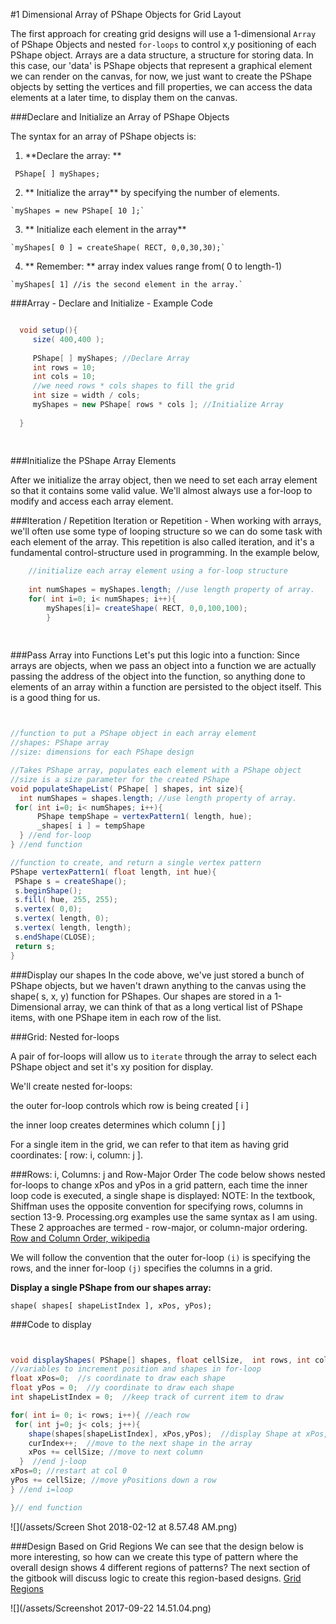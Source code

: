 #1 Dimensional Array of PShape Objects for Grid Layout

The first approach for creating grid designs will use a 1-dimensional ``Array`` of PShape Objects and nested ``for-loops`` to control x,y positioning of each PShape object.
Arrays are a data structure, a structure for storing data.  In this case, our 'data' is PShape objects that represent a graphical element we can render on the canvas, for now, we just want to create the PShape objects by setting the vertices and fill properties, we can access the data elements at a later time, to display them on the canvas.

###Declare and Initialize an Array of PShape Objects

The syntax for an array of PShape objects is:
 
  1. **Declare the array: ** 
  
   ` PShape[ ] myShapes;`
 
  2. ** Initialize the array** by specifying the number of elements. 
  
    `myShapes = new PShape[ 10 ];`
    
  3. ** Initialize each element in the array**
  
    `myShapes[ 0 ] = createShape( RECT, 0,0,30,30);`
    
  4. ** Remember: ** array index values range from( 0 to length-1)  
  
    `myShapes[ 1] //is the second element in the array.`
    
    
###Array - Declare and Initialize - Example Code

  ```java
  
    void setup(){
       size( 400,400 );   
       
       PShape[ ] myShapes; //Declare Array
       int rows = 10;
       int cols = 10;
       //we need rows * cols shapes to fill the grid
       int size = width / cols; 
       myShapes = new PShape[ rows * cols ]; //Initialize Array
     
    }
    
    
  ```
    
 ###Initialize the PShape Array Elements
  
After we initialize the array object, then we need to set each array element so that it contains some valid value.  We'll almost always use a for-loop to modify and access each array element.  

###Iteration / Repetition 
Iteration or Repetition - When working with arrays, we'll often use some type of looping structure so we can do some task with each element of the array.  This repetition is also called iteration, and it's a fundamental control-structure used in programming.  In the example below, 
    
    
```java
    //initialize each array element using a for-loop structure
    
    int numShapes = myShapes.length; //use length property of array.
    for( int i=0; i< numShapes; i++){
        myShapes[i]= createShape( RECT, 0,0,100,100);
        }
            
 
```    

###Pass Array into Functions
Let's put this logic into a function:
Since arrays are objects, when we pass an object into a function we are actually passing the address of the object into the function, so anything done to elements of an array within a function are persisted to the object itself.  This is a good thing for us.


  ```java


//function to put a PShape object in each array element 
//shapes: PShape array
//size: dimensions for each PShape design

//Takes PShape array, populates each element with a PShape object
//size is a size parameter for the created PShape
void populateShapeList( PShape[ ] shapes, int size){
    int numShapes = shapes.length; //use length property of array.
   for( int i=0; i< numShapes; i++){
        PShape tempShape = vertexPattern1( length, hue);
        _shapes[ i ] = tempShape 
    } //end for-loop
} //end function

//function to create, and return a single vertex pattern 
PShape vertexPattern1( float length, int hue){
   PShape s = createShape();
   s.beginShape();
   s.fill( hue, 255, 255);
   s.vertex( 0,0);
   s.vertex( length, 0);
   s.vertex( length, length);
   s.endShape(CLOSE);
   return s;
}

  ```

###Display our shapes
In the code above, we've just stored a bunch of PShape objects, but we haven't drawn anything to the canvas using the shape( s, x, y) function for PShapes.  Our shapes are stored in a 1-Dimensional array, we can think of that as a long vertical list of PShape items, with one PShape item in each row of the list.  


###Grid: Nested for-loops    

A pair of for-loops will allow us to ``iterate`` through the array to select each PShape object and set it's xy position for display.

We'll create nested for-loops:  

the outer for-loop controls which row is being created [ i ]

the inner loop creates determines which column [ j ] 

For a single item in the grid, we can refer to that item as having grid coordinates:  [ row: i, column: j ].  

  

###Rows: i,  Columns:  j  and Row-Major Order
The code below shows nested for-loops to change xPos and yPos in a grid pattern, each time the inner loop code is executed, a single shape is displayed: 
NOTE:   In the textbook, Shiffman uses the opposite convention for specifying rows, columns in section 13-9.  Processing.org examples use the same syntax as I am using.  These 2 approaches are termed - row-major, or column-major ordering.  [Row and Column Order, wikipedia ](https://en.wikipedia.org/wiki/Row-_and_column-major_order)  

We will follow the convention that the outer for-loop `(i)` is specifying the rows, and the inner for-loop `(j)` specifies the columns in a grid.


**Display a single PShape from our shapes array:**

`shape( shapes[ shapeListIndex ], xPos, yPos);`

###Code to display 

   ```java
 
 
void displayShapes( PShape[] shapes, float cellSize,  int rows, int cols){
//variables to increment position and shapes in for-loop
  float xPos=0;  //s coordinate to draw each shape
  float yPos = 0;  //y coordinate to draw each shape
  int shapeListIndex = 0;  //keep track of current item to draw

  for( int i= 0; i< rows; i++){ //each row
    for( int j=0; j< cols; j++){
       shape(shapes[shapeListIndex], xPos,yPos);  //display Shape at xPos, yPos
       curIndex++;  //move to the next shape in the array
       xPos += cellSize; //move to next column
     }  //end j-loop
  xPos=0; //restart at col 0
  yPos += cellSize; //move yPositions down a row 
  } //end i=loop 
 
 }// end function


  ```
  
![](/assets/Screen Shot 2018-02-12 at 8.57.48 AM.png) 

###Design Based on Grid Regions 
We can see that the design below is more interesting, so how can we create this type of pattern where the overall design shows 4 different regions of patterns?
The next section of the gitbook will discuss logic to create this region-based designs. [Grid Regions](/pshapes-in-grid-regions.md)

![](/assets/Screenshot 2017-09-22 14.51.04.png)


